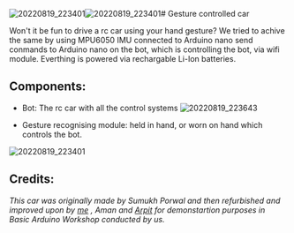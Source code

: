 ![20220819_223401](https://github.com/ChiragKotian/Gesture-controlled-car/assets/117931123/a0ee3a48-9d99-4977-b886-5078db799d49)![20220819_223401](https://github.com/ChiragKotian/Gesture-controlled-car/assets/117931123/81fbf1c0-0aa1-4dca-ab1f-a7965ee4871c)# Gesture controlled car

Won't it be fun to drive a rc car using your hand gesture? We tried to achive the same by using MPU6050 IMU connected to Arduino nano send conmands to Arduino nano 
on the bot, which is controlling the bot, via wifi module. Everthing is powered via rechargable Li-Ion batteries.

## Components:

- Bot: The rc car with all the control systems
  ![20220819_223643](https://github.com/ChiragKotian/Gesture-controlled-car/assets/117931123/a28f7940-9484-4d49-b4e2-c113ed6d3b91)

- Gesture recognising module: held in hand, or worn on hand which controls the bot.

![20220819_223401](https://github.com/ChiragKotian/Gesture-controlled-car/assets/117931123/4ff43ce8-07ee-45e6-8099-43c495fac181)

## Credits:
_This car was originally made by Sumukh Porwal and then refurbished and improved upon by [me](https://chiragkotian.github.io) , Aman and [Arpit](https://github.com/arpitguptagithub) for demonstartion purposes in Basic Arduino Workshop conducted by us._
